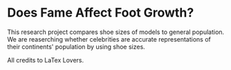 # Does Fame Affect Foot Growth? 
This research project compares shoe sizes of models to general population. We are reaserching whether celebrities are accurate representations of their continents' population by using shoe sizes. 

All credits to LaTex Lovers.
